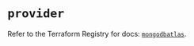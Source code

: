 # `provider`

Refer to the Terraform Registry for docs: [`mongodbatlas`](https://registry.terraform.io/providers/mongodb/mongodbatlas/1.40.0/docs).
